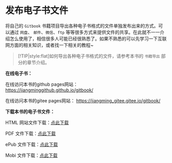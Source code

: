 # 发布电子书文件



将自己的 `Gitbook` 书籍项目导出各种电子书格式的文件单独发布出来的方式。可以通过 `网盘`、 `邮件`、`微信`、`ftp` 等等很多方式来提供文件的共享。在此就不一一介绍怎么使用了，相信很多人可能已经很熟悉了。如果不熟悉的可以先学习一下互联网方面的相关知识，或者找一下相关的教程~

> [!TIP|style:flat]如何导出各种电子书格式的文件，请参考本书的 `书籍导出` 部分的章节介绍。


**在线电子书：**

在线访问本书的github pages网站： <https://jiangminggithub.github.io/gitbook/>


在线访问本书的gitee pages网站： <https://jiangming_gitee.gitee.io/gitbook/>



**下载本书的电子书文件：**

HTML 网站文件下载：<a href="../book-release/JiangMing©-book-gitbook-tutorial.zip" target="_blank">点此下载</a>

PDF 文件下载：<a href="../book-release/JiangMing©-book-gitbook-tutorial.pdf" target="_blank">点此下载</a>

ePub 文件下载：<a href="../book-release/JiangMing©-book-gitbook-tutorial.epub" target="_blank">点此下载</a>

Mobi 文件下载：<a href="../book-release/JiangMing©-book-gitbook-tutorial.mobi" target="_blank">点此下载</a>





<!-- ex_nonav -->
<!-- ex_nolevel -->